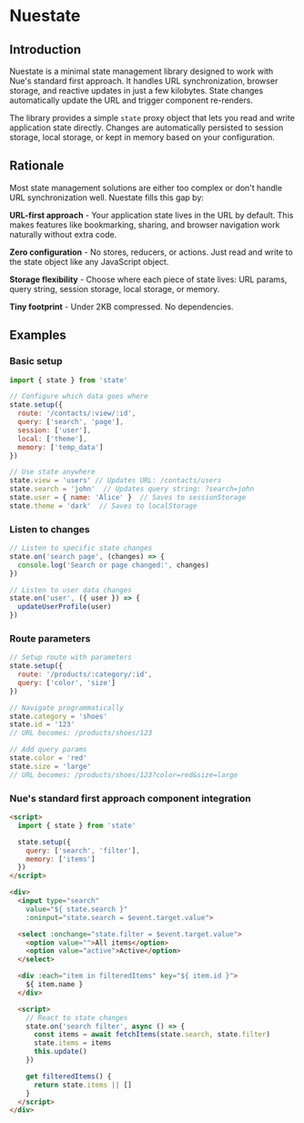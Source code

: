 
# Nuestate

## Introduction

Nuestate is a minimal state management library designed to work with Nue's standard first approach. It handles URL synchronization, browser storage, and reactive updates in just a few kilobytes. State changes automatically update the URL and trigger component re-renders.

The library provides a simple `state` proxy object that lets you read and write application state directly. Changes are automatically persisted to session storage, local storage, or kept in memory based on your configuration.

## Rationale

Most state management solutions are either too complex or don't handle URL synchronization well. Nuestate fills this gap by:

**URL-first approach** - Your application state lives in the URL by default. This makes features like bookmarking, sharing, and browser navigation work naturally without extra code.

**Zero configuration** - No stores, reducers, or actions. Just read and write to the state object like any JavaScript object.

**Storage flexibility** - Choose where each piece of state lives: URL params, query string, session storage, local storage, or memory.

**Tiny footprint** - Under 2KB compressed. No dependencies.


## Examples

### Basic setup

```javascript
import { state } from 'state'

// Configure which data goes where
state.setup({
  route: '/contacts/:view/:id',
  query: ['search', 'page'],
  session: ['user'],
  local: ['theme'],
  memory: ['temp_data']
})

// Use state anywhere
state.view = 'users' // Updates URL: /contacts/users
state.search = 'john'  // Updates query string: ?search=john
state.user = { name: 'Alice' }  // Saves to sessionStorage
state.theme = 'dark'  // Saves to localStorage
```

### Listen to changes

```javascript
// Listen to specific state changes
state.on('search page', (changes) => {
  console.log('Search or page changed:', changes)
})

// Listen to user data changes
state.on('user', ({ user }) => {
  updateUserProfile(user)
})
```

### Route parameters

```javascript
// Setup route with parameters
state.setup({
  route: '/products/:category/:id',
  query: ['color', 'size']
})

// Navigate programmatically
state.category = 'shoes'
state.id = '123'
// URL becomes: /products/shoes/123

// Add query params
state.color = 'red'
state.size = 'large'
// URL becomes: /products/shoes/123?color=red&size=large
```

### Nue's standard first approach component integration

```html
<script>
  import { state } from 'state'

  state.setup({
    query: ['search', 'filter'],
    memory: ['items']
  })
</script>

<div>
  <input type="search"
    value="${ state.search }"
    :oninput="state.search = $event.target.value">

  <select :onchange="state.filter = $event.target.value">
    <option value="">All items</option>
    <option value="active">Active</option>
  </select>

  <div :each="item in filteredItems" key="${ item.id }">
    ${ item.name }
  </div>

  <script>
    // React to state changes
    state.on('search filter', async () => {
      const items = await fetchItems(state.search, state.filter)
      state.items = items
      this.update()
    })

    get filteredItems() {
      return state.items || []
    }
  </script>
</div>
```